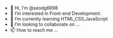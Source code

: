 - 👋 Hi, I’m @seodg6698
- 👀 I’m interested in Front-end Development.
- 🌱 I’m currently learning HTML,CSS,JavaScript
- 💞️ I’m looking to collaborate on ...
- 📫 How to reach me ...

<!---
seodg6698/seodg6698 is a ✨ special ✨ repository because its `README.md` (this file) appears on your GitHub profile.
You can click the Preview link to take a look at your changes.
--->
